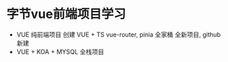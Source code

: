 # 字节vue前端项目学习

- VUE 纯前端项目
  创建 VUE + TS vue-router, pinia 全家桶
  全新项目, github 新建
- VUE + KOA + MYSQL 全栈项目
